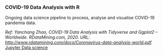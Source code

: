 ### COVID-19 Data Analysis with R
Ongoing data science pipeline to process, analyse and visualise COVID-19 pandemia data.

_Ref: Yanchang Zhao, COVID-19 Data Analysis with Tidyverse and Ggplot2 – Worldwide. RDataMining.com, 2020. 
URL: http://www.rdatamining.com/docs/Coronavirus-data-analysis-world.pdf._
[Jupyter Data science](https://github.com/carlosug/COVID-19-Analytics/blob/master/src/Data%20Science%20in%20R%20workshop.ipynb)
